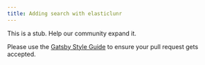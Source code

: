 ```yaml
---
title: Adding search with elasticlunr
---
```


This is a stub. Help our community expand it.

Please use the [Gatsby Style Guide](/contributing/gatsby-style-guide/) to ensure your
pull request gets accepted.
